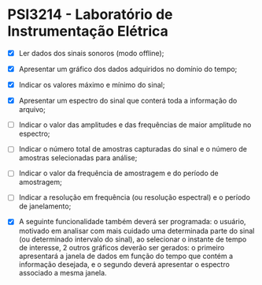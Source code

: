 # PSI3214 - Laboratório de Instrumentação Elétrica

- [x] Ler dados dos sinais sonoros (modo offline); 
- [x] Apresentar um gráfico dos dados adquiridos no domínio do tempo; 
- [x] Indicar os valores máximo e mínimo do sinal; 
- [x] Apresentar um espectro do sinal que conterá toda a informação do arquivo; 
- [ ] Indicar o valor das amplitudes e das frequências de maior amplitude no espectro; 
- [ ] Indicar o número total de amostras capturadas do sinal e o número de amostras selecionadas para análise; 
- [ ] Indicar o valor da frequência de amostragem e do período de amostragem; 
- [ ] Indicar a resolução em frequência (ou resolução espectral) e o período de janelamento; 
- [x] A seguinte funcionalidade também deverá ser programada: o usuário, motivado em analisar com mais cuidado uma determinada parte do sinal (ou determinado intervalo do sinal), ao selecionar o instante de tempo de interesse, 2 outros gráficos deverão ser gerados: o primeiro apresentará a janela de dados em função do tempo que contém a informação desejada, e o segundo deverá apresentar o espectro associado a mesma janela.

